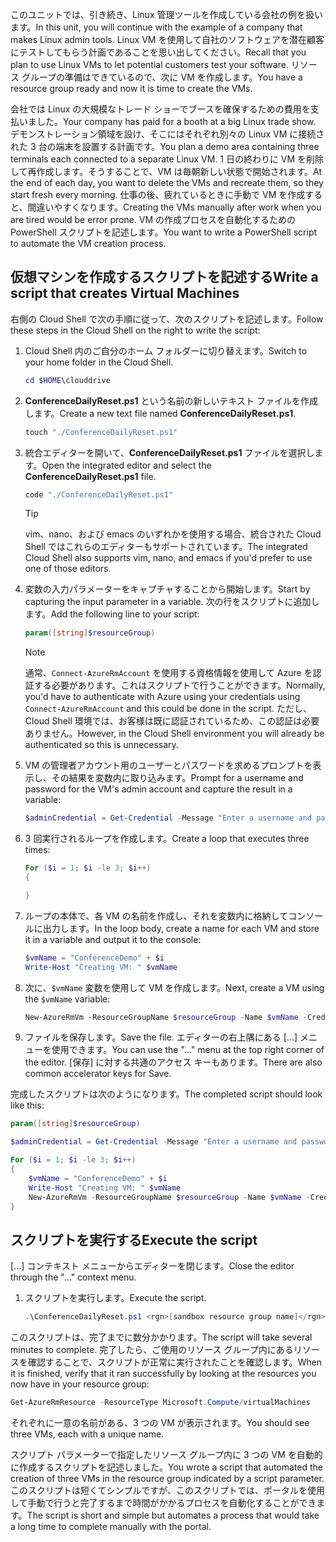 <span data-ttu-id="dad65-101">このユニットでは、引き続き、Linux 管理ツールを作成している会社の例を扱います。</span><span class="sxs-lookup"><span data-stu-id="dad65-101">In this unit, you will continue with the example of a company that makes Linux admin tools.</span></span> <span data-ttu-id="dad65-102">Linux VM を使用して自社のソフトウェアを潜在顧客にテストしてもらう計画であることを思い出してください。</span><span class="sxs-lookup"><span data-stu-id="dad65-102">Recall that you plan to use Linux VMs to let potential customers test your software.</span></span> <span data-ttu-id="dad65-103">リソース グループの準備はできているので、次に VM を作成します。</span><span class="sxs-lookup"><span data-stu-id="dad65-103">You have a resource group ready and now it is time to create the VMs.</span></span>

<span data-ttu-id="dad65-104">会社では Linux の大規模なトレード ショーでブースを確保するための費用を支払いました。</span><span class="sxs-lookup"><span data-stu-id="dad65-104">Your company has paid for a booth at a big Linux trade show.</span></span> <span data-ttu-id="dad65-105">デモンストレーション領域を設け、そこにはそれぞれ別々の Linux VM に接続された 3 台の端末を設置する計画です。</span><span class="sxs-lookup"><span data-stu-id="dad65-105">You plan a demo area containing three terminals each connected to a separate Linux VM.</span></span> <span data-ttu-id="dad65-106">1 日の終わりに VM を削除して再作成します。そうすることで、VM は毎朝新しい状態で開始されます。</span><span class="sxs-lookup"><span data-stu-id="dad65-106">At the end of each day, you want to delete the VMs and recreate them, so they start fresh every morning.</span></span> <span data-ttu-id="dad65-107">仕事の後、疲れているときに手動で VM を作成すると、間違いやすくなります。</span><span class="sxs-lookup"><span data-stu-id="dad65-107">Creating the VMs manually after work when you are tired would be error prone.</span></span> <span data-ttu-id="dad65-108">VM の作成プロセスを自動化するための PowerShell スクリプトを記述します。</span><span class="sxs-lookup"><span data-stu-id="dad65-108">You want to write a PowerShell script to automate the VM creation process.</span></span>

## <a name="write-a-script-that-creates-virtual-machines"></a><span data-ttu-id="dad65-109">仮想マシンを作成するスクリプトを記述する</span><span class="sxs-lookup"><span data-stu-id="dad65-109">Write a script that creates Virtual Machines</span></span>

<span data-ttu-id="dad65-110">右側の Cloud Shell で次の手順に従って、次のスクリプトを記述します。</span><span class="sxs-lookup"><span data-stu-id="dad65-110">Follow these steps in the Cloud Shell on the right to write the script:</span></span>

1. <span data-ttu-id="dad65-111">Cloud Shell 内のご自分のホーム フォルダーに切り替えます。</span><span class="sxs-lookup"><span data-stu-id="dad65-111">Switch to your home folder in the Cloud Shell.</span></span>

    ```powershell
    cd $HOME\clouddrive
    ```

1. <span data-ttu-id="dad65-112">**ConferenceDailyReset.ps1** という名前の新しいテキスト ファイルを作成します。</span><span class="sxs-lookup"><span data-stu-id="dad65-112">Create a new text file named **ConferenceDailyReset.ps1**.</span></span>

    ```powershell
    touch "./ConferenceDailyReset.ps1"
    ```

1. <span data-ttu-id="dad65-113">統合エディターを開いて、**ConferenceDailyReset.ps1** ファイルを選択します。</span><span class="sxs-lookup"><span data-stu-id="dad65-113">Open the integrated editor and select the **ConferenceDailyReset.ps1** file.</span></span>

    ```powershell
    code "./ConferenceDailyReset.ps1"
    ```
    > [!TIP]
    > <span data-ttu-id="dad65-114">vim、nano、および emacs のいずれかを使用する場合、統合された Cloud Shell ではこれらのエディターもサポートされています。</span><span class="sxs-lookup"><span data-stu-id="dad65-114">The integrated Cloud Shell also supports vim, nano, and emacs if you'd prefer to use one of those editors.</span></span>

1. <span data-ttu-id="dad65-115">変数の入力パラメーターをキャプチャすることから開始します。</span><span class="sxs-lookup"><span data-stu-id="dad65-115">Start by capturing the input parameter in a variable.</span></span> <span data-ttu-id="dad65-116">次の行をスクリプトに追加します。</span><span class="sxs-lookup"><span data-stu-id="dad65-116">Add the following line to your script:</span></span>

    ```powershell
    param([string]$resourceGroup)
    ```

    > [!NOTE]
    > <span data-ttu-id="dad65-117">通常、`Connect-AzureRmAccount` を使用する資格情報を使用して Azure を認証する必要があります。これはスクリプトで行うことができます。</span><span class="sxs-lookup"><span data-stu-id="dad65-117">Normally, you'd have to authenticate with Azure using your credentials using `Connect-AzureRmAccount` and this could be done in the script.</span></span> <span data-ttu-id="dad65-118">ただし、Cloud Shell 環境では、お客様は既に認証されているため、この認証は必要ありません。</span><span class="sxs-lookup"><span data-stu-id="dad65-118">However, in the Cloud Shell environment you will already be authenticated so this is unnecessary.</span></span>

1. <span data-ttu-id="dad65-119">VM の管理者アカウント用のユーザーとパスワードを求めるプロンプトを表示し、その結果を変数内に取り込みます。</span><span class="sxs-lookup"><span data-stu-id="dad65-119">Prompt for a username and password for the VM's admin account and capture the result in a variable:</span></span>

    ```powershell
    $adminCredential = Get-Credential -Message "Enter a username and password for the VM administrator."
    ```

1. <span data-ttu-id="dad65-120">3 回実行されるループを作成します。</span><span class="sxs-lookup"><span data-stu-id="dad65-120">Create a loop that executes three times:</span></span>

    ```powershell
    For ($i = 1; $i -le 3; $i++) 
    {

    }
    ```

1. <span data-ttu-id="dad65-121">ループの本体で、各 VM の名前を作成し、それを変数内に格納してコンソールに出力します。</span><span class="sxs-lookup"><span data-stu-id="dad65-121">In the loop body, create a name for each VM and store it in a variable and output it to the console:</span></span>

    ```powershell
    $vmName = "ConferenceDemo" + $i
    Write-Host "Creating VM: " $vmName
    ```

1. <span data-ttu-id="dad65-122">次に、`$vmName` 変数を使用して VM を作成します。</span><span class="sxs-lookup"><span data-stu-id="dad65-122">Next, create a VM using the `$vmName` variable:</span></span>

   ```powershell
   New-AzureRmVm -ResourceGroupName $resourceGroup -Name $vmName -Credential $adminCredential -Image UbuntuLTS
   ```

1. <span data-ttu-id="dad65-123">ファイルを保存します。</span><span class="sxs-lookup"><span data-stu-id="dad65-123">Save the file.</span></span> <span data-ttu-id="dad65-124">エディターの右上隅にある [...] メニューを使用できます。</span><span class="sxs-lookup"><span data-stu-id="dad65-124">You can use the "..." menu at the top right corner of the editor.</span></span> <span data-ttu-id="dad65-125">[保存] に対する共通のアクセス キーもあります。</span><span class="sxs-lookup"><span data-stu-id="dad65-125">There are also common accelerator keys for Save.</span></span>

<span data-ttu-id="dad65-126">完成したスクリプトは次のようになります。</span><span class="sxs-lookup"><span data-stu-id="dad65-126">The completed script should look like this:</span></span>

```powershell
param([string]$resourceGroup)

$adminCredential = Get-Credential -Message "Enter a username and password for the VM administrator."

For ($i = 1; $i -le 3; $i++)
{
    $vmName = "ConferenceDemo" + $i
    Write-Host "Creating VM: " $vmName
    New-AzureRmVm -ResourceGroupName $resourceGroup -Name $vmName -Credential $adminCredential -Image UbuntuLTS
}
```

## <a name="execute-the-script"></a><span data-ttu-id="dad65-127">スクリプトを実行する</span><span class="sxs-lookup"><span data-stu-id="dad65-127">Execute the script</span></span>

<span data-ttu-id="dad65-128">[...] コンテキスト メニューからエディターを閉じます。</span><span class="sxs-lookup"><span data-stu-id="dad65-128">Close the editor through the "..." context menu.</span></span>

1. <span data-ttu-id="dad65-129">スクリプトを実行します。</span><span class="sxs-lookup"><span data-stu-id="dad65-129">Execute the script.</span></span>

    ```powershell
    .\ConferenceDailyReset.ps1 <rgn>[sandbox resource group name]</rgn>
    ```
    
<span data-ttu-id="dad65-130">このスクリプトは、完了までに数分かかります。</span><span class="sxs-lookup"><span data-stu-id="dad65-130">The script will take several minutes to complete.</span></span> <span data-ttu-id="dad65-131">完了したら、ご使用のリソース グループ内にあるリソースを確認することで、スクリプトが正常に実行されたことを確認します。</span><span class="sxs-lookup"><span data-stu-id="dad65-131">When it is finished, verify that it ran successfully by looking at the resources you now have in your resource group:</span></span>

```powershell
Get-AzureRmResource -ResourceType Microsoft.Compute/virtualMachines
```

<span data-ttu-id="dad65-132">それぞれに一意の名前がある、3 つの VM が表示されます。</span><span class="sxs-lookup"><span data-stu-id="dad65-132">You should see three VMs, each with a unique name.</span></span>

<span data-ttu-id="dad65-133">スクリプト パラメーターで指定したリソース グループ内に 3 つの VM を自動的に作成するスクリプトを記述しました。</span><span class="sxs-lookup"><span data-stu-id="dad65-133">You wrote a script that automated the creation of three VMs in the resource group indicated by a script parameter.</span></span> <span data-ttu-id="dad65-134">このスクリプトは短くてシンプルですが、このスクリプトでは、ポータルを使用して手動で行うと完了するまで時間がかかるプロセスを自動化することができます。</span><span class="sxs-lookup"><span data-stu-id="dad65-134">The script is short and simple but automates a process that would take a long time to complete manually with the portal.</span></span>